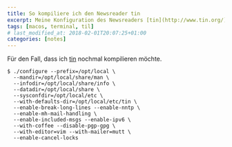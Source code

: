 ```yaml
---
title: So kompiliere ich den Newsreader tin
excerpt: Meine Konfiguration des Newsreaders [tin](http://www.tin.org/).
tags: [macos, terminal, til]
# last_modified_at: 2018-02-01T20:07:25+01:00
categories: [notes]
---
```


Für den Fall, dass ich [tin](http://www.tin.org/) nochmal kompilieren möchte.

``` terminal
$ ./configure --prefix=/opt/local \
  --mandir=/opt/local/share/man \
  --infodir=/opt/local/share/info \
  --datadir=/opt/local/share \
  --sysconfdir=/opt/local/etc \
  --with-defaults-dir=/opt/local/etc/tin \
  --enable-break-long-lines --enable-nntp \
  --enable-mh-mail-handling \
  --enable-included-msgs --enable-ipv6 \
  --with-coffee --disable-pgp-gpg \
  --with-editor=vim --with-mailer=mutt \
  --enable-cancel-locks
```
